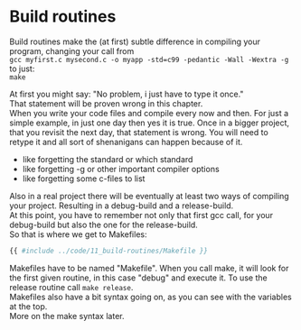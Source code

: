 # Build routines

Build routines make the (at first) subtle difference in compiling your program,
changing your call from  
`gcc myfirst.c mysecond.c -o myapp -std=c99 -pedantic -Wall -Wextra -g`  
to just:  
`make`  
  
At first you might say: "No problem, i just have to type it once."  
That statement will be proven wrong in this chapter.  
When you write your code files and compile every now and then. For just a simple
example, in just one day then yes it is true. Once in a bigger project, that you
revisit the next day, that statement is wrong. You will need to retype it and
all sort of shenanigans can happen because of it.  

- like forgetting the standard or which standard
- like forgetting -g or other important compiler options
- like forgetting some c-files to list

Also in a real project there will be eventually at least two ways of compiling
your project. Resulting in a debug-build and a release-build.  
At this point, you have to remember not only that first gcc call, for your
debug-build but also the one for the release-build.  
So that is where we get to Makefiles:  

```Makefile
{{ #include ../code/11_build-routines/Makefile }}
```

Makefiles have to be named "Makefile". When you call make, it will look for the
first given routine, in this case "debug" and execute it. To use the release
routine call `make release`.  
Makefiles also have a bit syntax going on, as you can see with the variables at
the top.  
More on the make syntax later.  
